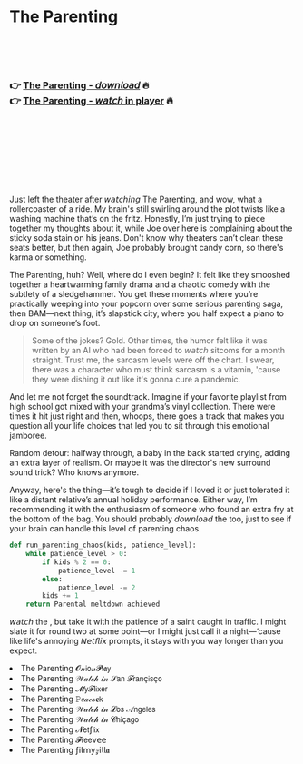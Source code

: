 <h1>The Parenting</h1>

<br><br><br>

<h3>👉 <a href="https://Hermans-nkisunanit1971.github.io/frhlpgnqav/">The Parenting - 𝘥𝘰𝘸𝘯𝘭𝘰𝘢𝘥</a> 🔥<br>
👉 <a href="https://Hermans-nkisunanit1971.github.io/frhlpgnqav/">The Parenting - 𝘸𝘢𝘵𝘤𝘩 in player</a> 🔥
</h3>



<br><br><br><br><br><br><br>


Just left the theater after 𝘸𝘢𝘵𝘤𝘩𝘪𝘯𝘨 The Parenting, and wow, what a rollercoaster of a ride. My brain's still swirling around the plot twists like a washing machine that’s on the fritz. Honestly, I’m just trying to piece together my thoughts about it, while Joe over here is complaining about the sticky soda stain on his jeans. Don't know why theaters can’t clean these seats better, but then again, Joe probably brought candy corn, so there's karma or something.

The Parenting, huh? Well, where do I even begin? It felt like they smooshed together a heartwarming family drama and a chaotic comedy with the subtlety of a sledgehammer. You get these moments where you’re practically weeping into your popcorn over some serious parenting saga, then BAM—next thing, it’s slapstick city, where you half expect a piano to drop on someone’s foot. 

> Some of the jokes? Gold. Other times, the humor felt like it was written by an AI who had been forced to 𝘸𝘢𝘵𝘤𝘩 sitcoms for a month straight. Trust me, the sarcasm levels were off the chart. I swear, there was a character who must think sarcasm is a vitamin, 'cause they were dishing it out like it's gonna cure a pandemic.

And let me not forget the soundtrack. Imagine if your favorite playlist from high school got mixed with your grandma’s vinyl collection. There were times it hit just right and then, whoops, there goes a track that makes you question all your life choices that led you to sit through this emotional jamboree. 

Random detour: halfway through, a baby in the back started crying, adding an extra layer of realism. Or maybe it was the director's new surround sound trick? Who knows anymore. 

Anyway, here's the thing—it’s tough to decide if I loved it or just tolerated it like a distant relative’s annual holiday performance. Either way, I’m recommending it with the enthusiasm of someone who found an extra fry at the bottom of the bag. You should probably 𝘥𝘰𝘸𝘯𝘭𝘰𝘢𝘥 the   too, just to see if your brain can handle this level of parenting chaos.

```python
def run_parenting_chaos(kids, patience_level):
    while patience_level > 0:
        if kids % 2 == 0:
            patience_level -= 1
        else:
            patience_level -= 2
        kids += 1
    return Parental meltdown achieved
```

𝘸𝘢𝘵𝘤𝘩 the  , but take it with the patience of a saint caught in traffic. I might slate it for round two at some point—or I might just call it a night—‘cause like life's annoying 𝘕𝘦𝘵𝘧𝘭𝘪𝘹 prompts, it stays with you way longer than you expect.

<li>The Parenting 𝓞𝓃𝗂𝗈𝓃𝓟𝗅𝖆𝗒</li>
<li>The Parenting 𝒲𝒶𝓉𝒸𝒽 𝒾𝓃 𝒮𝖺𝗇 𝓕𝗋𝖺𝗇ç𝗂𝗌ç𝗈</li>
<li>The Parenting 𝓜𝗒𝓕𝗅𝗂𝗑𝖾𝗋</li>
<li>The Parenting 𝙿𝑒𝒶𝒸𝓸𝐜𝗄</li>
<li>The Parenting 𝒲𝒶𝓉𝒸𝒽 𝒾𝓃 𝓛𝗈𝗌 𝒜𝗇𝗀𝖾𝗅𝖾𝗌</li>
<li>The Parenting 𝒲𝒶𝓉𝒸𝒽 𝒾𝓃 𝓒𝗁𝗂ç𝖺𝗀𝗈</li>
<li>The Parenting 𝓝𝖾𝗍ƒ𝗅𝗂𝗑</li>
<li>The Parenting 𝓕𝗋𝖾𝖾ν𝖾𝖾</li>
<li>The Parenting ƒ𝗂𝗅𝗆𝗒𝓏𝗂𝗅𝗅𝖆</li>
